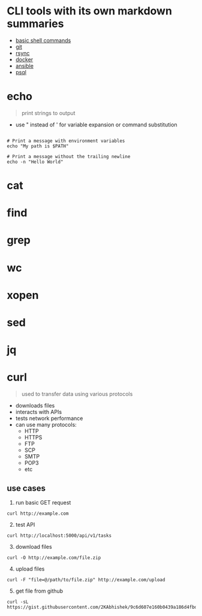 
# CLI tools with its own markdown summaries

- [basic shell commands](./shell.md)
- [git](./git.md)
- [rsync](./backup.md)
- [docker](./docker.md)
- [ansible](./github.md)
- [psql](./postgresql.md)

# echo

> print strings to output

- use " instead of ' for variable expansion or command substitution

```shell

# Print a message with environment variables
echo "My path is $PATH"

# Print a message without the trailing newline
echo -n "Hello World"

```
# cat

# find

# grep

# wc

# xopen

# sed

# jq

# curl

> used to transfer data using various protocols

- downloads files
- interacts with APIs
- tests network performance
- can use many protocols:
  - HTTP
  - HTTPS
  - FTP
  - SCP
  - SMTP
  - POP3
  - etc

## use cases

1. run basic GET request

```shell
curl http://example.com
```

2. test API

```shell
curl http://localhost:5000/api/v1/tasks
```

3. download files

```shell
curl -O http://example.com/file.zip
```

4. upload files

```shell
curl -F "file=@/path/to/file.zip" http://example.com/upload
```

5. get file from github

```shell
curl -sL https://gist.githubusercontent.com/2KAbhishek/9c6d607e160b0439a186d4fbd1bd81df/raw/244284c0b3e40b2b67697665d2d61e537e0890fc/Shell_Keybindings.md
```
